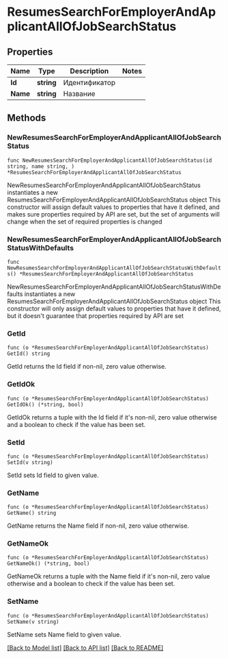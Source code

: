 # ResumesSearchForEmployerAndApplicantAllOfJobSearchStatus

## Properties

Name | Type | Description | Notes
------------ | ------------- | ------------- | -------------
**Id** | **string** | Идентификатор | 
**Name** | **string** | Название | 

## Methods

### NewResumesSearchForEmployerAndApplicantAllOfJobSearchStatus

`func NewResumesSearchForEmployerAndApplicantAllOfJobSearchStatus(id string, name string, ) *ResumesSearchForEmployerAndApplicantAllOfJobSearchStatus`

NewResumesSearchForEmployerAndApplicantAllOfJobSearchStatus instantiates a new ResumesSearchForEmployerAndApplicantAllOfJobSearchStatus object
This constructor will assign default values to properties that have it defined,
and makes sure properties required by API are set, but the set of arguments
will change when the set of required properties is changed

### NewResumesSearchForEmployerAndApplicantAllOfJobSearchStatusWithDefaults

`func NewResumesSearchForEmployerAndApplicantAllOfJobSearchStatusWithDefaults() *ResumesSearchForEmployerAndApplicantAllOfJobSearchStatus`

NewResumesSearchForEmployerAndApplicantAllOfJobSearchStatusWithDefaults instantiates a new ResumesSearchForEmployerAndApplicantAllOfJobSearchStatus object
This constructor will only assign default values to properties that have it defined,
but it doesn't guarantee that properties required by API are set

### GetId

`func (o *ResumesSearchForEmployerAndApplicantAllOfJobSearchStatus) GetId() string`

GetId returns the Id field if non-nil, zero value otherwise.

### GetIdOk

`func (o *ResumesSearchForEmployerAndApplicantAllOfJobSearchStatus) GetIdOk() (*string, bool)`

GetIdOk returns a tuple with the Id field if it's non-nil, zero value otherwise
and a boolean to check if the value has been set.

### SetId

`func (o *ResumesSearchForEmployerAndApplicantAllOfJobSearchStatus) SetId(v string)`

SetId sets Id field to given value.


### GetName

`func (o *ResumesSearchForEmployerAndApplicantAllOfJobSearchStatus) GetName() string`

GetName returns the Name field if non-nil, zero value otherwise.

### GetNameOk

`func (o *ResumesSearchForEmployerAndApplicantAllOfJobSearchStatus) GetNameOk() (*string, bool)`

GetNameOk returns a tuple with the Name field if it's non-nil, zero value otherwise
and a boolean to check if the value has been set.

### SetName

`func (o *ResumesSearchForEmployerAndApplicantAllOfJobSearchStatus) SetName(v string)`

SetName sets Name field to given value.



[[Back to Model list]](../README.md#documentation-for-models) [[Back to API list]](../README.md#documentation-for-api-endpoints) [[Back to README]](../README.md)


